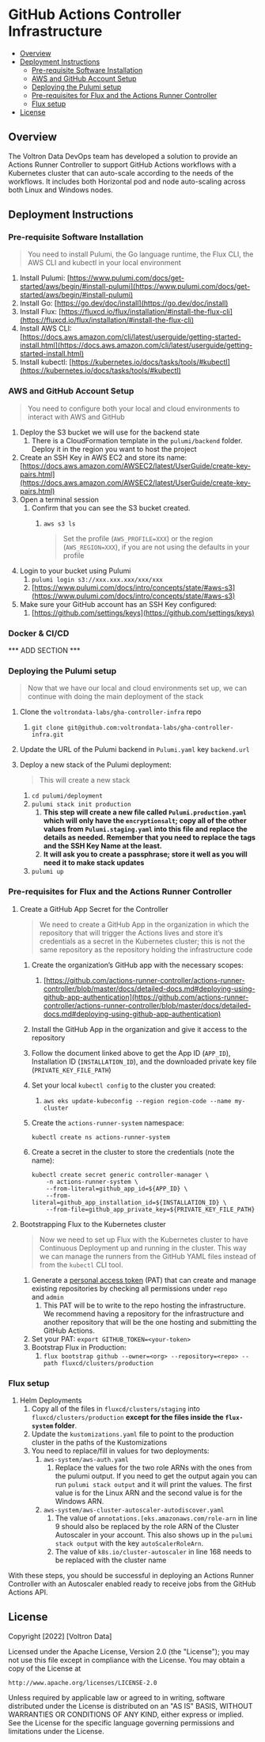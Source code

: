 # GitHub Actions Controller Infrastructure

* [Overview](#overview)
* [Deployment Instructions](#deployment-instructions)
    * [Pre-requisite Software Installation](#pre-requisite-software-installation)
    * [AWS and GitHub Account Setup](#aws-and-github-account-setup)
    * [Deploying the Pulumi setup](#deploying-the-pulumi-setup)
    * [Pre-requisites for Flux and the Actions Runner Controller](#pre-requisites-for-flux-and-the-actions-runner-controller)
    * [Flux setup](#flux-setup)
* [License](#license)

## Overview

The Voltron Data DevOps team has developed a solution to provide an Actions Runner Controller to support GitHub Actions workflows with a Kubernetes cluster that can auto-scale according to the needs of the workflows. It includes both Horizontal pod and node auto-scaling across both Linux and Windows nodes.

## Deployment Instructions

### Pre-requisite Software Installation

> You need to install Pulumi, the Go language runtime, the Flux CLI, the AWS CLI and kubectl in your local environment
>
1. Install Pulumi: [https://www.pulumi.com/docs/get-started/aws/begin/#install-pulumi](https://www.pulumi.com/docs/get-started/aws/begin/#install-pulumi)
2. Install Go: [https://go.dev/doc/install](https://go.dev/doc/install)
3. Install Flux: [https://fluxcd.io/flux/installation/#install-the-flux-cli](https://fluxcd.io/flux/installation/#install-the-flux-cli)
4. Install AWS CLI: [https://docs.aws.amazon.com/cli/latest/userguide/getting-started-install.html](https://docs.aws.amazon.com/cli/latest/userguide/getting-started-install.html)
5. Install kubectl: [https://kubernetes.io/docs/tasks/tools/#kubectl](https://kubernetes.io/docs/tasks/tools/#kubectl)

### AWS and GitHub Account Setup

> You need to configure both your local and cloud environments to interact with AWS and GitHub
> 
1. Deploy the S3 bucket we will use for the backend state
    1. There is a CloudFormation template in the `pulumi/backend` folder. Deploy it in the region you want to host the project
2. Create an SSH Key in AWS EC2 and store its name: [https://docs.aws.amazon.com/AWSEC2/latest/UserGuide/create-key-pairs.html](https://docs.aws.amazon.com/AWSEC2/latest/UserGuide/create-key-pairs.html)
3. Open a terminal session
    1. Confirm that you can see the S3 bucket created. 
        1. `aws s3 ls`
            
            > Set the profile (`AWS_PROFILE=XXX`) or the region (`AWS_REGION=XXX`), if you are not using the defaults in your profile
            > 
4. Login to your bucket using Pulumi
    1. `pulumi login s3://xxx.xxx.xxx/xxx/xxx`
    2. [https://www.pulumi.com/docs/intro/concepts/state/#aws-s3](https://www.pulumi.com/docs/intro/concepts/state/#aws-s3)
5. Make sure your GitHub account has an SSH Key configured:
    1. [https://github.com/settings/keys](https://github.com/settings/keys)

### Docker & CI/CD

*** ADD SECTION ***

### Deploying the Pulumi setup

> Now that we have our local and cloud environments set up, we can continue with doing the main deployment of the stack
> 
1. Clone the `voltrondata-labs/gha-controller-infra` repo
    1. `git clone git@github.com:voltrondata-labs/gha-controller-infra.git`
2. Update the URL of the Pulumi backend in `Pulumi.yaml` key `backend.url`
3. Deploy a new stack of the Pulumi deployment:
    
    > This will create a new stack
    > 
    1. `cd pulumi/deployment`
    2. `pulumi stack init production`
        1. **This step will create a new file called `Pulumi.production.yaml` which will only have the `encryptionsalt`; copy all of the other values from `Pulumi.staging.yaml` into this file and replace the details as needed. Remember that you need to replace the tags and the SSH Key Name at the least.**
        2. **It will ask you to create a passphrase; store it well as you will need it to make stack updates**
    3. `pulumi up`

### Pre-requisites for Flux and the Actions Runner Controller

1. Create a GitHub App Secret for the Controller
    
    > We need to create a GitHub App in the organization in which the repository that will trigger the Actions lives and store it’s credentials as a secret in the Kubernetes cluster; this is not the same repository as the repository holding the infrastructure code
    > 
    1. Create the organization’s GitHub app with the necessary scopes:
        1. [https://github.com/actions-runner-controller/actions-runner-controller/blob/master/docs/detailed-docs.md#deploying-using-github-app-authentication](https://github.com/actions-runner-controller/actions-runner-controller/blob/master/docs/detailed-docs.md#deploying-using-github-app-authentication)
    2. Install the GitHub App in the organization and give it access to the repository
    3. Follow the document linked above to get the App ID (`APP_ID`), Installation ID (`INSTALLATION_ID`), and the downloaded private key file (`PRIVATE_KEY_FILE_PATH`)
    4. Set your local `kubectl config` to the cluster you created:
        1. `aws eks update-kubeconfig --region region-code --name my-cluster`
    5. Create the `actions-runner-system` namespace:

        ```
        kubectl create ns actions-runner-system
        ```
        
    6. Create a secret in the cluster to store the credentials (note the name):
        
        ```
        kubectl create secret generic controller-manager \
            -n actions-runner-system \
            --from-literal=github_app_id=${APP_ID} \
            --from-literal=github_app_installation_id=${INSTALLATION_ID} \
            --from-file=github_app_private_key=${PRIVATE_KEY_FILE_PATH}
        ```
        
2. Bootstrapping Flux to the Kubernetes cluster
    
    > Now we need to set up Flux with the Kubernetes cluster to have Continuous Deployment up and running in the cluster. This way we can manage the runners from the GitHub YAML files instead of from the `kubectl` CLI tool.
    > 
    1. Generate a [personal access token](https://help.github.com/en/github/authenticating-to-github/creating-a-personal-access-token-for-the-command-line) (PAT) that can create and manage existing repositories by checking all permissions under `repo` and `admin`
        1. This PAT will be to write to the repo hosting the infrastructure. We recommend having a repository for the infrastructure and another repository that will be the one hosting and submitting the GitHub Actions.
    2. Set your PAT: `export GITHUB_TOKEN=<your-token>`
    3. Bootstrap Flux in Production:
        1. `flux bootstrap github --owner=<org> --repository=<repo> --path fluxcd/clusters/production`

### Flux setup

1. Helm Deployments
    1. Copy all of the files in `fluxcd/clusters/staging` into `fluxcd/clusters/production` **except for the files inside the `flux-system` folder**.
    2. Update the `kustomizations.yaml` file to point to the production cluster in the paths of the Kustomizations
    3. You need to replace/fill in values for two deployments:
        1. `aws-system/aws-auth.yaml`
            1. Replace the values for the two role ARNs with the ones from the pulumi output. If you need to get the output again you can run `pulumi stack output` and it will print the values. The first value is for the Linux ARN and the second value is for the Windows ARN.
        2. `aws-system/aws-cluster-autoscaler-autodiscover.yaml`
            1. The value of `annotations.[eks.amazonaws.com/role-arn`  in line 9 should also be replaced by the role ARN of the Cluster Autoscaler in your account. This also shows up in the `pulumi stack output` with the key `autoScalerRoleArn`.
            2. The value of `k8s.io/cluster-autoscaler` in line 168 needs to be replaced with the cluster name

With these steps, you should be successful in deploying an Actions Runner Controller with an Autoscaler enabled ready to receive jobs from the GitHub Actions API.

## License

Copyright [2022] [Voltron Data]

Licensed under the Apache License, Version 2.0 (the "License");
you may not use this file except in compliance with the License.
You may obtain a copy of the License at

    http://www.apache.org/licenses/LICENSE-2.0

Unless required by applicable law or agreed to in writing, software
distributed under the License is distributed on an "AS IS" BASIS,
WITHOUT WARRANTIES OR CONDITIONS OF ANY KIND, either express or implied.
See the License for the specific language governing permissions and
limitations under the License. 
